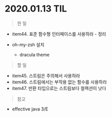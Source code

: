 # 2020.01.13 TIL

> 한 일

- item44. 표준 함수형 인터페이스를 사용하라 - 정리

- oh-my-zsh 설치
    - dracula theme 

> 할 일

- item45. 스트림은 주의해서 사용하라
- item46. 스트림에서는 부작용 없는 함수를 사용하라
- item47. 반환 타입으로는 스트림보다 컬렉션이 낫다

> 참고

- effective java 3/E
